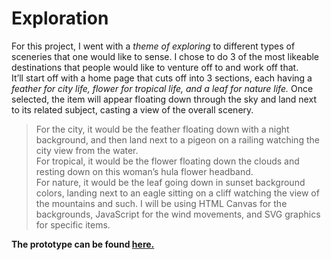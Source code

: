 # Exploration

For this project, I went with a _theme of exploring_ to different types of sceneries that one would like to sense. I chose to do 3 of the most likeable destinations that people would like to venture off to and work off that.  
It’ll start off with a home page that cuts off into 3 sections, each having a _feather for city life, flower for tropical life, and a leaf for nature life._ Once selected, the item will appear floating down through the sky and land next to its related subject, casting a view of the overall scenery.  
> For the city, it would be the feather floating down with a night background, and then land next to a pigeon on a railing watching the city view from the water.  
> For tropical, it would be the flower floating down the clouds and resting down on this woman’s hula flower headband.  
> For nature, it would be the leaf going down in sunset background colors, landing next to an eagle sitting on a cliff watching the view of the mountains and such. I will be using HTML Canvas for the backgrounds, JavaScript for the wind movements, and SVG graphics for specific items.  

**The prototype can be found [here.](http://i6.cims.nyu.edu/~ic923/drawing/Final-Project/exploration.html)**
